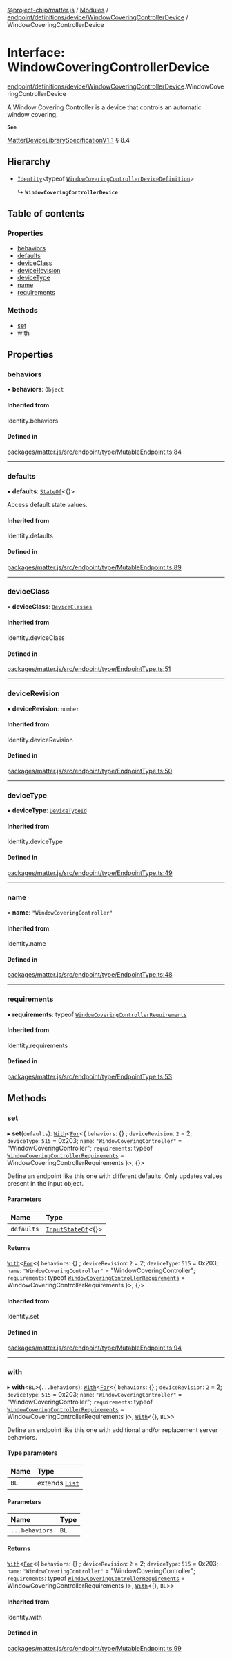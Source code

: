 [@project-chip/matter.js](../README.md) / [Modules](../modules.md) / [endpoint/definitions/device/WindowCoveringControllerDevice](../modules/endpoint_definitions_device_WindowCoveringControllerDevice.md) / WindowCoveringControllerDevice

# Interface: WindowCoveringControllerDevice

[endpoint/definitions/device/WindowCoveringControllerDevice](../modules/endpoint_definitions_device_WindowCoveringControllerDevice.md).WindowCoveringControllerDevice

A Window Covering Controller is a device that controls an automatic window covering.

**`See`**

[MatterDeviceLibrarySpecificationV1_1](spec_export.MatterDeviceLibrarySpecificationV1_1.md) § 8.4

## Hierarchy

- [`Identity`](../modules/util_export.md#identity)\<typeof [`WindowCoveringControllerDeviceDefinition`](../modules/endpoint_definitions_device_WindowCoveringControllerDevice.md#windowcoveringcontrollerdevicedefinition)\>

  ↳ **`WindowCoveringControllerDevice`**

## Table of contents

### Properties

- [behaviors](endpoint_definitions_device_WindowCoveringControllerDevice.WindowCoveringControllerDevice.md#behaviors)
- [defaults](endpoint_definitions_device_WindowCoveringControllerDevice.WindowCoveringControllerDevice.md#defaults)
- [deviceClass](endpoint_definitions_device_WindowCoveringControllerDevice.WindowCoveringControllerDevice.md#deviceclass)
- [deviceRevision](endpoint_definitions_device_WindowCoveringControllerDevice.WindowCoveringControllerDevice.md#devicerevision)
- [deviceType](endpoint_definitions_device_WindowCoveringControllerDevice.WindowCoveringControllerDevice.md#devicetype)
- [name](endpoint_definitions_device_WindowCoveringControllerDevice.WindowCoveringControllerDevice.md#name)
- [requirements](endpoint_definitions_device_WindowCoveringControllerDevice.WindowCoveringControllerDevice.md#requirements)

### Methods

- [set](endpoint_definitions_device_WindowCoveringControllerDevice.WindowCoveringControllerDevice.md#set)
- [with](endpoint_definitions_device_WindowCoveringControllerDevice.WindowCoveringControllerDevice.md#with)

## Properties

### behaviors

• **behaviors**: `Object`

#### Inherited from

Identity.behaviors

#### Defined in

[packages/matter.js/src/endpoint/type/MutableEndpoint.ts:84](https://github.com/project-chip/matter.js/blob/3adaded6/packages/matter.js/src/endpoint/type/MutableEndpoint.ts#L84)

___

### defaults

• **defaults**: [`StateOf`](../modules/behavior_cluster_export._internal_.SupportedBehaviors.md#stateof)\<{}\>

Access default state values.

#### Inherited from

Identity.defaults

#### Defined in

[packages/matter.js/src/endpoint/type/MutableEndpoint.ts:89](https://github.com/project-chip/matter.js/blob/3adaded6/packages/matter.js/src/endpoint/type/MutableEndpoint.ts#L89)

___

### deviceClass

• **deviceClass**: [`DeviceClasses`](../enums/device_export.DeviceClasses.md)

#### Inherited from

Identity.deviceClass

#### Defined in

[packages/matter.js/src/endpoint/type/EndpointType.ts:51](https://github.com/project-chip/matter.js/blob/3adaded6/packages/matter.js/src/endpoint/type/EndpointType.ts#L51)

___

### deviceRevision

• **deviceRevision**: `number`

#### Inherited from

Identity.deviceRevision

#### Defined in

[packages/matter.js/src/endpoint/type/EndpointType.ts:50](https://github.com/project-chip/matter.js/blob/3adaded6/packages/matter.js/src/endpoint/type/EndpointType.ts#L50)

___

### deviceType

• **deviceType**: [`DeviceTypeId`](../modules/datatype_export.md#devicetypeid)

#### Inherited from

Identity.deviceType

#### Defined in

[packages/matter.js/src/endpoint/type/EndpointType.ts:49](https://github.com/project-chip/matter.js/blob/3adaded6/packages/matter.js/src/endpoint/type/EndpointType.ts#L49)

___

### name

• **name**: ``"WindowCoveringController"``

#### Inherited from

Identity.name

#### Defined in

[packages/matter.js/src/endpoint/type/EndpointType.ts:48](https://github.com/project-chip/matter.js/blob/3adaded6/packages/matter.js/src/endpoint/type/EndpointType.ts#L48)

___

### requirements

• **requirements**: typeof [`WindowCoveringControllerRequirements`](../modules/endpoint_definitions_device_WindowCoveringControllerDevice.WindowCoveringControllerRequirements.md)

#### Inherited from

Identity.requirements

#### Defined in

[packages/matter.js/src/endpoint/type/EndpointType.ts:53](https://github.com/project-chip/matter.js/blob/3adaded6/packages/matter.js/src/endpoint/type/EndpointType.ts#L53)

## Methods

### set

▸ **set**(`defaults`): [`With`](../modules/node_export._internal_.md#with)\<[`For`](../modules/behavior_cluster_export._internal_.EndpointType.md#for)\<\{ `behaviors`: {} ; `deviceRevision`: ``2`` = 2; `deviceType`: ``515`` = 0x203; `name`: ``"WindowCoveringController"`` = "WindowCoveringController"; `requirements`: typeof [`WindowCoveringControllerRequirements`](../modules/endpoint_definitions_device_WindowCoveringControllerDevice.WindowCoveringControllerRequirements.md) = WindowCoveringControllerRequirements }\>, {}\>

Define an endpoint like this one with different defaults.  Only updates values present in the input object.

#### Parameters

| Name | Type |
| :------ | :------ |
| `defaults` | [`InputStateOf`](../modules/behavior_cluster_export._internal_.SupportedBehaviors.md#inputstateof)\<{}\> |

#### Returns

[`With`](../modules/node_export._internal_.md#with)\<[`For`](../modules/behavior_cluster_export._internal_.EndpointType.md#for)\<\{ `behaviors`: {} ; `deviceRevision`: ``2`` = 2; `deviceType`: ``515`` = 0x203; `name`: ``"WindowCoveringController"`` = "WindowCoveringController"; `requirements`: typeof [`WindowCoveringControllerRequirements`](../modules/endpoint_definitions_device_WindowCoveringControllerDevice.WindowCoveringControllerRequirements.md) = WindowCoveringControllerRequirements }\>, {}\>

#### Inherited from

Identity.set

#### Defined in

[packages/matter.js/src/endpoint/type/MutableEndpoint.ts:94](https://github.com/project-chip/matter.js/blob/3adaded6/packages/matter.js/src/endpoint/type/MutableEndpoint.ts#L94)

___

### with

▸ **with**\<`BL`\>(`...behaviors`): [`With`](../modules/node_export._internal_.md#with)\<[`For`](../modules/behavior_cluster_export._internal_.EndpointType.md#for)\<\{ `behaviors`: {} ; `deviceRevision`: ``2`` = 2; `deviceType`: ``515`` = 0x203; `name`: ``"WindowCoveringController"`` = "WindowCoveringController"; `requirements`: typeof [`WindowCoveringControllerRequirements`](../modules/endpoint_definitions_device_WindowCoveringControllerDevice.WindowCoveringControllerRequirements.md) = WindowCoveringControllerRequirements }\>, [`With`](../modules/behavior_cluster_export._internal_.SupportedBehaviors.md#with)\<{}, `BL`\>\>

Define an endpoint like this one with additional and/or replacement server behaviors.

#### Type parameters

| Name | Type |
| :------ | :------ |
| `BL` | extends [`List`](../modules/behavior_cluster_export._internal_.SupportedBehaviors.md#list) |

#### Parameters

| Name | Type |
| :------ | :------ |
| `...behaviors` | `BL` |

#### Returns

[`With`](../modules/node_export._internal_.md#with)\<[`For`](../modules/behavior_cluster_export._internal_.EndpointType.md#for)\<\{ `behaviors`: {} ; `deviceRevision`: ``2`` = 2; `deviceType`: ``515`` = 0x203; `name`: ``"WindowCoveringController"`` = "WindowCoveringController"; `requirements`: typeof [`WindowCoveringControllerRequirements`](../modules/endpoint_definitions_device_WindowCoveringControllerDevice.WindowCoveringControllerRequirements.md) = WindowCoveringControllerRequirements }\>, [`With`](../modules/behavior_cluster_export._internal_.SupportedBehaviors.md#with)\<{}, `BL`\>\>

#### Inherited from

Identity.with

#### Defined in

[packages/matter.js/src/endpoint/type/MutableEndpoint.ts:99](https://github.com/project-chip/matter.js/blob/3adaded6/packages/matter.js/src/endpoint/type/MutableEndpoint.ts#L99)
